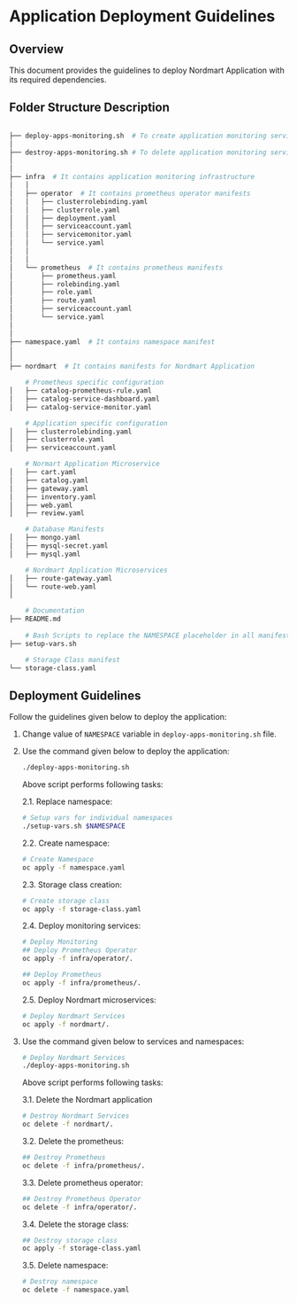 # Application Deployment Guidelines

## Overview
This document provides the guidelines to deploy Nordmart Application with its required dependencies.


## Folder Structure Description

```bash

├── deploy-apps-monitoring.sh  # To create application monitoring services and nordmart application
│
├── destroy-apps-monitoring.sh # To delete application monitoring services and nordmart application 
│
│
├── infra  # It contains application monitoring infrastructure
│   │
│   ├── operator  # It contains prometheus operator manifests
│   │   ├── clusterrolebinding.yaml
│   │   ├── clusterrole.yaml
│   │   ├── deployment.yaml
│   │   ├── serviceaccount.yaml
│   │   ├── servicemonitor.yaml
│   │   └── service.yaml
│   │
│   │
│   └── prometheus  # It contains prometheus manifests
│       ├── prometheus.yaml
│       ├── rolebinding.yaml
│       ├── role.yaml
│       ├── route.yaml
│       ├── serviceaccount.yaml
│       └── service.yaml
│
│
├── namespace.yaml  # It contains namespace manifest
│
│
├── nordmart  # It contains manifests for Nordmart Application

    # Prometheus specific configuration
│   ├── catalog-prometheus-rule.yaml
│   ├── catalog-service-dashboard.yaml
│   ├── catalog-service-monitor.yaml

    # Application specific configuration
│   ├── clusterrolebinding.yaml
│   ├── clusterrole.yaml
│   ├── serviceaccount.yaml

    # Normart Application Microservice
│   ├── cart.yaml
│   ├── catalog.yaml
│   ├── gateway.yaml
│   ├── inventory.yaml
│   ├── web.yaml
│   ├── review.yaml

    # Database Manifests
│   ├── mongo.yaml
│   ├── mysql-secret.yaml
│   ├── mysql.yaml

    # Nordmart Application Microservices
│   ├── route-gateway.yaml
│   └── route-web.yaml
│

    # Documentation
├── README.md
    
    # Bash Scripts to replace the NAMESPACE placeholder in all manifests with user specified value
├── setup-vars.sh

    # Storage Class manifest
└── storage-class.yaml

```

## Deployment Guidelines 

Follow the guidelines given below to deploy the application:

1. Change value of `NAMESPACE` variable in `deploy-apps-monitoring.sh` file.

2. Use the command given below to deploy the application:

    ```bash
    ./deploy-apps-monitoring.sh
    ```

    Above script performs following tasks:

    2.1. Replace namespace:
    
    ```bash
    # Setup vars for individual namespaces
    ./setup-vars.sh $NAMESPACE
    ```

    2.2. Create namespace:
    
    ```bash
    # Create Namespace
    oc apply -f namespace.yaml
    ```

    2.3. Storage class creation:
    
    ```bash
    # Create storage class 
    oc apply -f storage-class.yaml
    ```

    2.4. Deploy monitoring services:
    ```bash
    # Deploy Monitoring
    ## Deploy Prometheus Operator
    oc apply -f infra/operator/.

    ## Deploy Prometheus
    oc apply -f infra/prometheus/.
    ```

    2.5. Deploy Nordmart microservices:
    ```bash
    # Deploy Nordmart Services
    oc apply -f nordmart/.
    ```

3. Use the command given below to services and namespaces:
    ```bash
    # Deploy Nordmart Services
    ./deploy-apps-monitoring.sh
    ```
    
    Above script performs following tasks:

    3.1. Delete the Nordmart application

    ```bash
    # Destroy Nordmart Services
    oc delete -f nordmart/.
    ```

    3.2. Delete the prometheus:
    
    ```bash
    ## Destroy Prometheus
    oc delete -f infra/prometheus/.
    ```

    3.3. Delete prometheus operator:
    
    ```bash
    ## Destroy Prometheus Operator
    oc delete -f infra/operator/.
    ```

    3.4. Delete the storage class:
    ```bash
    ## Destroy storage class
    oc apply -f storage-class.yaml
    ```

    3.5. Delete namespace:
    ```bash
    # Destroy namespace
    oc delete -f namespace.yaml
    ```

